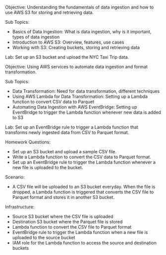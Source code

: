 Objective: Understanding the fundamentals of data ingestion and how to use AWS S3 for storing and retrieving data.

Sub Topics:
- Basics of Data Ingestion: What is data ingestion, why is it important, types of data ingestion
- Introduction to AWS S3: Overview, features, use cases
- Working with S3: Creating buckets, storing and retrieving data

Lab: Set up an S3 bucket and upload the NYC Taxi Trip data.

Objective: Using AWS services to automate data ingestion and format transformation.

Sub Topics:
- Data Transformation: Need for data transformation, different techniques
- Using AWS Lambda for Data Transformation: Setting up a Lambda function to convert CSV data to Parquet
- Automating Data Ingestion with AWS EventBridge: Setting up EventBridge to trigger the Lambda function whenever new data is added to S3

Lab: Set up an EventBridge rule to trigger a Lambda function that transforms newly ingested data from CSV to Parquet format.

Homework Questions:
- Set up an S3 bucket and upload a sample CSV file.
- Write a Lambda function to convert the CSV data to Parquet format.
- Set up an EventBridge rule to trigger the Lambda function whenever a new file is uploaded to the bucket.

Scenario:

 - A CSV file will be uploaded to an S3 bucket everyday. When the file is dropped, a Lambda function is triggered that converts the CSV file to Parquet format and stores it in another S3 bucket.

 Infrastructure:
  - Source S3 bucket where the CSV file is uploaded
  - Destination S3 bucket where the Parquet file is stored
  - Lambda function to convert the CSV file to Parquet format
  - EventBridge rule to trigger the Lambda function when a new file is uploaded to the source bucket
  - IAM role for the Lambda function to access the source and destination buckets
  